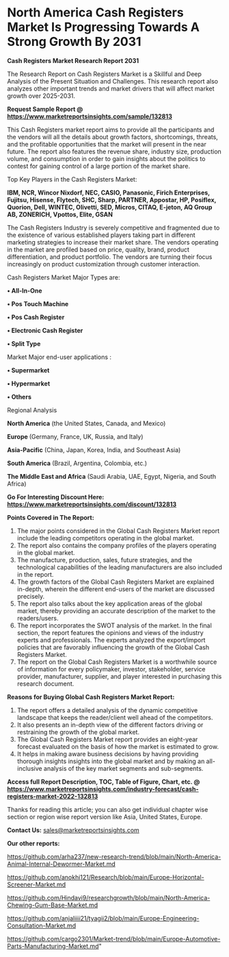 # North America Cash Registers Market Is Progressing Towards A Strong Growth By 2031

<strong>Cash Registers Market Research Report 2031</strong>

The Research Report on Cash Registers Market is a Skillful and Deep Analysis of the Present Situation and Challenges. This research report also analyzes other important trends and market drivers that will affect market growth over 2025-2031.

<strong>Request Sample Report @ <a href=https://www.marketreportsinsights.com/sample/132813>https://www.marketreportsinsights.com/sample/132813</a></strong>

This Cash Registers market report aims to provide all the participants and the vendors will all the details about growth factors, shortcomings, threats, and the profitable opportunities that the market will present in the near future. The report also features the revenue share, industry size, production volume, and consumption in order to gain insights about the politics to contest for gaining control of a large portion of the market share.

Top Key Players in the Cash Registers Market:

<strong>IBM, NCR, Wincor Nixdorf, NEC, CASIO, Panasonic, Firich Enterprises, Fujitsu, Hisense, Flytech, SHC, Sharp, PARTNER, Appostar, HP, Posiflex, Quorion, Dell, WINTEC, Olivetti, SED, Micros, CITAQ, E-jeton, AQ Group AB, ZONERICH, Vpottos, Elite, GSAN</strong>

The Cash Registers Industry is severely competitive and fragmented due to the existence of various established players taking part in different marketing strategies to increase their market share. The vendors operating in the market are profiled based on price, quality, brand, product differentiation, and product portfolio. The vendors are turning their focus increasingly on product customization through customer interaction.

Cash Registers Market Major Types are:

<strong>• All-In-One

• Pos Touch Machine

• Pos Cash Register

• Electronic Cash Register

• Split Type</strong>

Market Major end-user applications :

<strong>• Supermarket

• Hypermarket

• Others</strong>

Regional Analysis

</u><strong><b>North America</b></strong> (the United States, Canada, and Mexico)

<strong><b>Europe </b></strong>(Germany, France, UK, Russia, and Italy)

<strong><b>Asia-Pacific</b></strong> (China, Japan, Korea, India, and Southeast Asia)

<strong><b>South America</b></strong> (Brazil, Argentina, Colombia, etc.)

<strong><b>The Middle East and Africa</b></strong> (Saudi Arabia, UAE, Egypt, Nigeria, and South Africa)

<strong>Go For Interesting Discount Here: <a href=https://www.marketreportsinsights.com/discount/132813>https://www.marketreportsinsights.com/discount/132813</a></strong>

<strong>Points Covered in The Report:</strong>
<ol>
  <li>The major points considered in the Global Cash Registers Market report include the leading competitors operating in the global market.</li>
  <li>The report also contains the company profiles of the players operating in the global market.</li>
  <li>The manufacture, production, sales, future strategies, and the technological capabilities of the leading manufacturers are also included in the report.</li>
  <li>The growth factors of the Global Cash Registers Market are explained in-depth, wherein the different end-users of the market are discussed precisely.</li>
  <li>The report also talks about the key application areas of the global market, thereby providing an accurate description of the market to the readers/users.</li>
  <li>The report incorporates the SWOT analysis of the market. In the final section, the report features the opinions and views of the industry experts and professionals. The experts analyzed the export/import policies that are favorably influencing the growth of the Global Cash Registers Market.</li>
  <li>The report on the Global Cash Registers Market is a worthwhile source of information for every policymaker, investor, stakeholder, service provider, manufacturer, supplier, and player interested in purchasing this research document.</li>
</ol>
<strong>Reasons for Buying Global Cash Registers Market Report:</strong>

<ol>
  <li>The report offers a detailed analysis of the dynamic competitive landscape that keeps the reader/client well ahead of the competitors.</li>
  <li>It also presents an in-depth view of the different factors driving or restraining the growth of the global market.</li>
  <li>The Global Cash Registers Market report provides an eight-year forecast evaluated on the basis of how the market is estimated to grow.</li>
  <li>It helps in making aware business decisions by having providing thorough insights insights into the global market and by making an all-inclusive analysis of the key market segments and sub-segments.</li>
</ol>
<strong>Access full Report Description, TOC, Table of Figure, Chart, etc. @ <a href=https://www.marketreportsinsights.com/industry-forecast/cash-registers-market-2022-132813>https://www.marketreportsinsights.com/industry-forecast/cash-registers-market-2022-132813</a></strong>


Thanks for reading this article; you can also get individual chapter wise section or region wise report version like Asia, United States, Europe.

<strong>Contact Us:</strong>
sales@marketreportsinsights.com

<strong>Our other reports:</strong>

<a href=https://github.com/arha237/new-research-trend/blob/main/North-America-Animal-Internal-Dewormer-Market.md>https://github.com/arha237/new-research-trend/blob/main/North-America-Animal-Internal-Dewormer-Market.md</a>

<a href=https://github.com/anokhi121/Research/blob/main/Europe-Horizontal-Screener-Market.md>https://github.com/anokhi121/Research/blob/main/Europe-Horizontal-Screener-Market.md</a>

<a href=https://github.com/Hindavi9/researchgrowth/blob/main/North-America-Chewing-Gum-Base-Market.md>https://github.com/Hindavi9/researchgrowth/blob/main/North-America-Chewing-Gum-Base-Market.md</a>

<a href=https://github.com/anjaliiii21/tyagii2/blob/main/Europe-Engineering-Consultation-Market.md>https://github.com/anjaliiii21/tyagii2/blob/main/Europe-Engineering-Consultation-Market.md</a>

<a href=https://github.com/cargo2301/Market-trend/blob/main/Europe-Automotive-Parts-Manufacturing-Market.md>https://github.com/cargo2301/Market-trend/blob/main/Europe-Automotive-Parts-Manufacturing-Market.md</a>"
